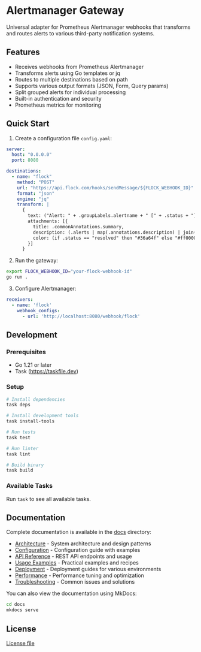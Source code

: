 # Alertmanager Gateway

Universal adapter for Prometheus Alertmanager webhooks that transforms and routes alerts to various third-party notification systems.

## Features

- Receives webhooks from Prometheus Alertmanager
- Transforms alerts using Go templates or jq
- Routes to multiple destinations based on path
- Supports various output formats (JSON, Form, Query params)
- Split grouped alerts for individual processing
- Built-in authentication and security
- Prometheus metrics for monitoring

## Quick Start

1. Create a configuration file `config.yaml`:

```yaml
server:
  host: "0.0.0.0"
  port: 8080

destinations:
  - name: "flock"
    method: "POST"
    url: "https://api.flock.com/hooks/sendMessage/${FLOCK_WEBHOOK_ID}"
    format: "json"
    engine: "jq"
    transform: |
      {
        text: ("Alert: " + .groupLabels.alertname + " [" + .status + "]"),
        attachments: [{
          title: .commonAnnotations.summary,
          description: (.alerts | map(.annotations.description) | join("\n")),
          color: (if .status == "resolved" then "#36a64f" else "#ff0000" end)
        }]
      }
```

2. Run the gateway:

```bash
export FLOCK_WEBHOOK_ID="your-flock-webhook-id"
go run .
```

3. Configure Alertmanager:

```yaml
receivers:
  - name: 'flock'
    webhook_configs:
      - url: 'http://localhost:8080/webhook/flock'
```

## Development

### Prerequisites

- Go 1.21 or later
- Task (https://taskfile.dev)

### Setup

```bash
# Install dependencies
task deps

# Install development tools
task install-tools

# Run tests
task test

# Run linter
task lint

# Build binary
task build
```

### Available Tasks

Run `task` to see all available tasks.

## Documentation

Complete documentation is available in the [docs](docs/docs/) directory:

- [Architecture](docs/docs/architecture.md) - System architecture and design patterns
- [Configuration](docs/docs/configuration.md) - Configuration guide with examples
- [API Reference](docs/docs/api.md) - REST API endpoints and usage
- [Usage Examples](docs/docs/usage-examples.md) - Practical examples and recipes
- [Deployment](docs/docs/deployment.md) - Deployment guides for various environments  
- [Performance](docs/docs/performance-optimizations.md) - Performance tuning and optimization
- [Troubleshooting](docs/docs/troubleshooting.md) - Common issues and solutions

You can also view the documentation using MkDocs:

```bash
cd docs
mkdocs serve
```

## License

[License file](LICENSE)